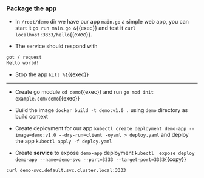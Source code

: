 
### Package the app

* In `/root/demo` dir we have our app `main.go` a simple web app, you can start it `go run main.go &`{{exec}} and test it
`curl localhost:3333/hello`{{exec}}.

* The service should respond with
```bash
got / request
Hello world!
```
* Stop the app `kill %1`{{exec}}

<hr>

* Create go module `cd demo`{{exec}} and run `go mod init example.com/demo`{{exec}} 

* Build the image `docker build -t demo:v1.0 .` using `demo` directory as build context

* Create deployment for our app `kubectl create deployment demo-app --image=demo:v1.0 --dry-run=client -oyaml > deploy.yaml` and deploy the app `kubectl apply -f deploy.yaml`

* Create **service** to expose `demo-app` deployment `kubectl  expose deploy demo-app --name=demo-svc --port=3333 --target-port=3333`{{copy}}


`curl demo-svc.default.svc.cluster.local:3333`
